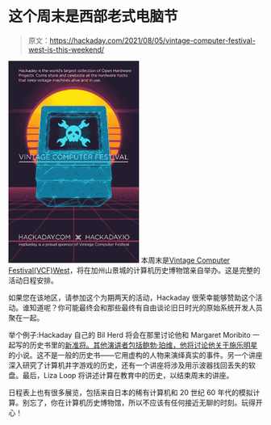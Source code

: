 # 这个周末是西部老式电脑节

> 原文：<https://hackaday.com/2021/08/05/vintage-computer-festival-west-is-this-weekend/>

[![](img/208d9428b1290354d89969d252d2024c.png)](https://hackaday.com/wp-content/uploads/2021/08/VCF-02_2020_02.jpg) 本周末是[Vintage Computer Festival(VCF)West](https://vcfed.org/wp/festivals/vintage-computer-festival-west/)，将在加州山景城的计算机历史博物馆亲自举办。这是完整的活动日程安排。

如果您在该地区，请参加这个为期两天的活动，Hackaday 很荣幸能够赞助这个活动。谁知道呢？你可能最终会和那些最终有自由谈论旧日时光的原始系统开发人员聚在一起。

举个例子:Hackaday 自己的 Bil Herd 将会在那里讨论他和 Margaret Moribito 一起写的历史书里的[新准将。其他演讲者包括鲍勃·珀维，他将讨论](https://www.amazon.com/dp/B09BDF92F4/ref=cm_sw_em_r_mt_dp_3BGAHTMX2HBN248M040T)[他关于施乐明星](https://www.amazon.com/dp/1736298615/ref=cm_sw_em_r_mt_dp_VTXF04STXY45Q1JBD6WF)的小说。这不是一般的历史书——它用虚构的人物来演绎真实的事件。另一个讲座深入研究了计算机井字游戏的历史，还有一个讲座将涉及用示波器找回丢失的软盘。最后，Liza Loop 将讲述计算在教育中的历史，以结束周末的讲座。

日程表上也有很多展览，包括来自日本的稀有计算机和 20 世纪 60 年代的模拟计算。别忘了，你在计算机历史博物馆，所以不应该有任何接近无聊的时刻。玩得开心！